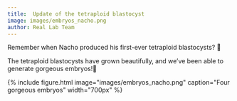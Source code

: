 ```yaml
---
title:  Update of the tetraploid blastocyst
image: images/embryos_nacho.png
author: Real Lab Team
---
```


Remember when Nacho produced his first-ever tetraploid blastocysts? 🤔

The tetraploid blastocysts have grown beautifully, and we’ve been able to generate gorgeous embryos!🐁

{% include figure.html image="images/embryos_nacho.png" 
caption="Four gorgeous embryos" 
width="700px" %}
